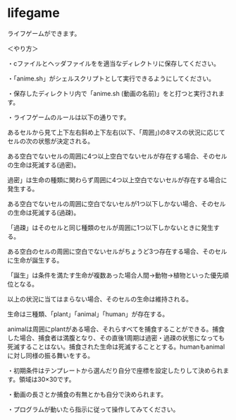 # lifegame
ライフゲームができます。

＜やり方＞

・cファイルとヘッダファイルをを適当なディレクトリに保存してください。

・「anime.sh」がシェルスクリプトとして実行できるようにしてください。

・保存したディレクトリ内で「anime.sh (動画の名前)」をと打つと実行されます。

・ライフゲームのルールは以下の通りです。

あるセルから見て上下左右斜め上下左右(以下、「周囲」)の8マスの状況に応じてセルの次の状態が決定される。

ある空白でないセルの周囲に4つ以上空白でないセルが存在する場合、そのセルの生命は死滅する(過密)。

過密」は生命の種類に関わらず周囲に4つ以上空白でないセルが存在する場合に発生する。

ある空白でないセルの周囲に空白でないセルが1つ以下しかない場合、そのセルの生命は死滅する(過疎)。

「過疎」はそのセルと同じ種類のセルが周囲に1つ以下しかないときに発生する。

ある空白のセルの周囲に空白でないセルがちょうど3つ存在する場合、そのセルに生命が誕生する。

「誕生」は条件を満たす生命が複数あった場合人間→動物→植物といった優先順位となる。

以上の状況に当てはまらない場合、そのセルの生命は維持される。

生命は三種類、「plant」「animal」「human」が存在する。

animalは周囲にplantがある場合、それらすべてを捕食することができる。捕食した場合、捕食者は満腹となり、その直後1周期は過密・過疎の状態になっても死滅することはない。捕食された生命は死滅することとする。humanもanimalに対し同様の振る舞いをする。

・初期条件はテンプレートから選んだり自分で座標を設定したりして決められます。領域は30×30です。

・動画の長さとか捕食の有無とかも自分で決められます。

・プログラムが動いたら指示に従って操作してみてください。
